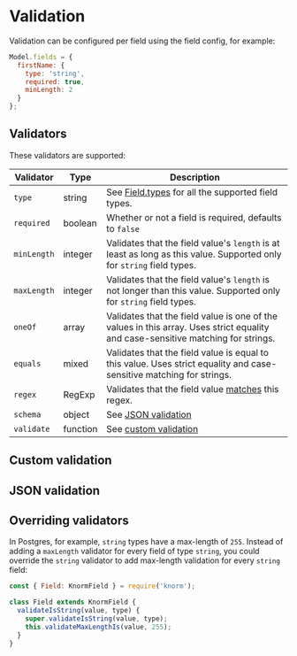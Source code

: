 # Validation

Validation can be configured per field using the field config, for example:

```js
Model.fields = {
  firstName: {
    type: 'string',
    required: true,
    minLength: 2
  }
};
```

## Validators

These validators are supported:

| Validator   | Type     |  Description                                        |
| ----------- | -------- | --------------------------------------------------- |
| `type`      | string   | See [Field.types](api/field.md#fieldtypes) for all the supported field types. |
| `required`  | boolean  | Whether or not a field is required, defaults to `false` |
| `minLength` | integer  | Validates that the field value's `length` is at least as long as this value. Supported only for `string` field types. |
| `maxLength` | integer  | Validates that the field value's `length` is not longer than this value. Supported only for `string` field types. |
| `oneOf`     | array    | Validates that the field value is one of the values in this array. Uses strict equality and case-sensitive matching for strings. |
| `equals`    | mixed    | Validates that the field value is equal to this value. Uses strict equality and case-sensitive matching for strings. |
| `regex`     | RegExp   | Validates that the field value [matches](https://developer.mozilla.org/en-US/docs/Web/JavaScript/Reference/Global_Objects/RegExp/test) this regex. |
| `schema`    | object   | See [JSON validation](#json-validation) |
| `validate`  | function | See [custom validation](#custom-validation) |


## Custom validation

## JSON validation

## Overriding validators

In Postgres, for example, `string` types have a max-length of `255`. Instead of
adding a `maxLength` validator for every field of type `string`, you could
override the `string` validator to add max-length validation for every `string`
field:

```js
const { Field: KnormField } = require('knorm');

class Field extends KnormField {
  validateIsString(value, type) {
    super.validateIsString(value, type);
    this.validateMaxLengthIs(value, 255);
  }
}
```
